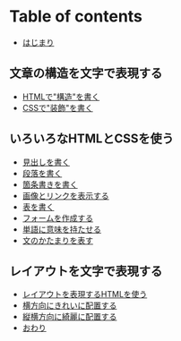 # Table of contents

* [はじまり][1]

## 文章の構造を文字で表現する <a id="01"></a>

* [HTMLで"構造"を書く][2]
* [CSSで"装飾"を書く][3]

## いろいろなHTMLとCSSを使う <a id="02"></a>

* [見出しを書く][4]
* [段落を書く][5]
* [箇条書きを書く][6]
* [画像とリンクを表示する][7]
* [表を書く][8]
* [フォームを作成する][9]
* [単語に意味を持たせる][10]
* [文のかたまりを表す][11]

## レイアウトを文字で表現する <a id="03"></a>

* [レイアウトを表現するHTMLを使う][12]
* [横方向にきれいに配置する][13]
* [縦横方向に綺麗に配置する][14]
* [おわり][15]

[1]:	README.md
[2]:	01/01-01.md
[3]:	01/01-02.md
[4]:	02/02-01.md
[5]:	02/02-02.md
[6]:	02/02-03.md
[7]:	02/02-04.md
[8]:	02/02-05.md
[9]:	02/02-06.md
[10]:	02/02-07.md
[11]:	02/02-08.md
[12]:	03/03-01.md
[13]:	03/03-02.md
[14]:	03/03-03.md
[15]:	03/99.md